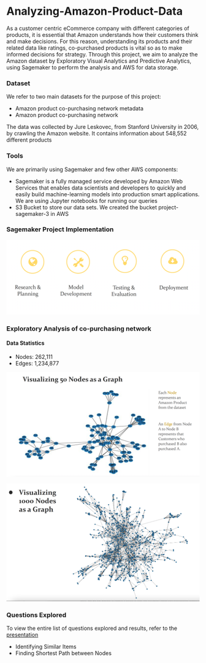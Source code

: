 # Analyzing-Amazon-Product-Data


As a customer centric eCommerce company with different categories of products, it is essential that Amazon understands how their customers think and make decisions. For this reason,
understanding its products and their related data like ratings, co-purchased products is vital so as to make informed decisions for strategy. 
Through this project, we aim to analyze the Amazon dataset by Exploratory Visual Analytics and Predictive Analytics, using Sagemaker to perform the analysis and AWS for data storage.

### Dataset

We refer to two main datasets for the purpose of this project:
*  Amazon product co-purchasing network metadata
*  Amazon product co-purchasing network

The data was collected by Jure Leskovec, from Stanford University in 2006, by crawling the Amazon website. It contains information about 548,552 different products


### Tools

We are primarily using Sagemaker and few other AWS
components:
*  Sagemaker is a fully managed service developed by Amazon Web Services that enables data scientists and developers to quickly and easily build
machine-learning models into production smart applications. We are using Jupyter notebooks for running our queries
*  S3 Bucket to store our data sets. We created the bucket project-sagemaker-3 in AWS

### Sagemaker Project Implementation

![Implementation steps](https://github.com/reeya26/Analyzing-Amazon-Product-Data/blob/main/img/sagemaker.png)

### Exploratory Analysis of co-purchasing network

#### Data Statistics
* Nodes: 262,111
* Edges: 1,234,877

![Visualizing 50 Nodes as a Graph](https://github.com/reeya26/Analyzing-Amazon-Product-Data/blob/main/img/viz50nodes.png)

![Visualizing 1000 Nodes as a Graph](https://github.com/reeya26/Analyzing-Amazon-Product-Data/blob/main/img/viz1000nodes.png)


### Questions Explored

To view the entire list of questions explored and results, refer to the [presentation](https://github.com/reeya26/Analyzing-Amazon-Product-Data/blob/main/Final%20Project_Sagemaker-2.pdf)
* Identifying Similar Items
* Finding Shortest Path between Nodes

